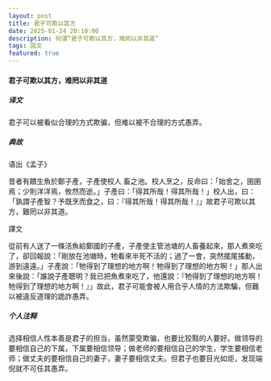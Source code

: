 ```yaml
---
layout: post
title: 君子可欺以其方
date: 2025-01-24 20:10:00
description: 何谓“君子可欺以其方，难罔以非其道”
tags: 国文
featured: true
---
```


#### 君子可欺以其方，难罔以非其道

>

##### 译文

君子可以被看似合理的方式欺骗，但难以被不合理的方式愚弄。

>

##### 典故

语出《孟子》

昔者有饋生魚於鄭子產，子產使校人 畜之池。校人烹之，反命曰：「始舍之，圉圉焉；少則洋洋焉，攸然而逝。」子產曰：「得其所哉！得其所哉！」校人出，曰：「孰謂子產智？予既烹而食之，曰：『得其所哉！得其所哉！』」故君子可欺以其方，難罔以非其道。

譯文

從前有人送了一條活魚給鄭國的子產，子產使主管池塘的人畜養起來，那人煮來吃了，卻回報說：「剛放在池塘時，牠看來半死不活的；過了一會，突然擺尾搖動，游到遠遠。」子產說：「牠得到了理想的地方啊！牠得到了理想的地方啊！」那人出來後說：「誰說子產聰明？我已把魚煮來吃了，他還說：『牠得到了理想的地方啊！牠得到了理想的地方啊！』」故此，君子可能會被人用合乎人情的方法欺騙，但難以被違反道理的詭詐愚弄。

>

##### 个人注释


选择相信人性本善是君子的担当，虽然蒙受欺骗，也要比狡黠的人要好。做领导的要相信自己的下属，下属要相信领导；做老师的要相信自己的学生，学生要相信老师；做丈夫的要相信自己的妻子，妻子要相信丈夫。但君子也要目光如炬，发现端倪就不可任其愚弄。
